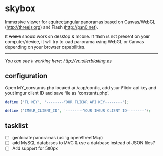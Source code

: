 skybox
======

Immersive viewer for equirectangular panoramas based on Canvas/WebGL (http://threejs.org) and Flash (http://pan0.net).

It ~~works~~ should work on desktop & mobile. If flash is not present on your computer/device, it will try to load panorama using WebGL or Canvas depending on your browser capabilities.

*********************************************************
*You can see it working here: http://vr.rollerblading.es*

configuration
-------------

Open MY_constants.php located at /app/config, add your Flickr api key and yout Imgur client ID and save file as 'constants.php'.

```php
define ('FL_KEY', '--------YOUR FLICKR API KEY--------');

define ('IMGUR_CLIENT_ID', '--------YOUR IMGUR CLIENT ID--------');

```


tasklist
--------

* [ ] geolocate panoramas (using openStreetMap)
* [ ] add MySQL databases to MVC &  use a database instead of JSON files?
* [ ] Add support for 500px
